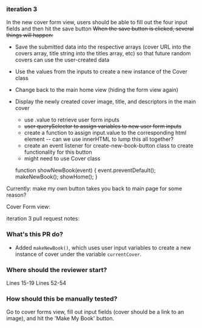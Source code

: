 ### iteration 3

In the new cover form view, users should be able to fill out the four input fields and then hit the save button
  ~~When the save button is clicked, several things will happen:~~
  * Save the submitted data into the respective arrays (cover URL into the covers array, title string into the titles array, etc) so that future random covers can use the user-created data
  * Use the values from the inputs to create a new instance of the Cover class
  * Change back to the main home view (hiding the form view again)
  * Display the newly created cover image, title, and descriptors in the main cover

    * use .value to retrieve user form inputs
    * ~~user querySelector to assign variables to new user form inputs~~
    * create a function to assign input.value to the corresponding html element -- can we use innerHTML to lump this all together?
    * create an event listener for create-new-book-button class to create functionality for this button
    * might need to use Cover class


    function showNewBook(event) {
      event.preventDefault();
      makeNewBook();
      showHome();
    }

Currently: make my own button takes you back to main page for some reason?

Cover Form view:
<!-- save user input for cover image (URL of image), title string, descriptors and save into existing arrays -->


iteration 3 pull request notes:
### What's this PR do?
- Added `makeNewBook()`, which uses user input variables to create a new instance of cover under the variable `currentCover`.
### Where should the reviewer start?
Lines 15-19
Lines 52-54
### How should this be manually tested?
Go to cover forms view, fill out input fields (cover should be a link to an image), and hit the 'Make My Book' button.
